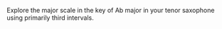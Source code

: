 Explore the major scale in the key of Ab major in your tenor saxophone using primarily third intervals.